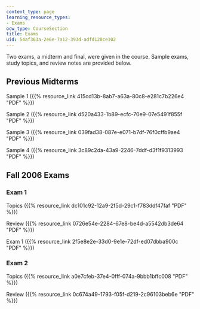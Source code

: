 ```yaml
---
content_type: page
learning_resource_types:
- Exams
ocw_type: CourseSection
title: Exams
uid: 54af363a-2e6e-7a12-393d-adfd128ce102
---
```


Two exams, a midterm and final, were given in the course. Sample exams, study topics, and review notes are provided below.

Previous Midterms
-----------------

Sample 1 ({{% resource_link 415cd13b-8ab7-a63a-80c8-e281c7b226e4 "PDF" %}})

Sample 2 ({{% resource_link d520a433-1b89-ecfc-70e9-07e5491f855f "PDF" %}})

Sample 3 ({{% resource_link 039fad38-087e-e071-b7df-76f0cffb9ae4 "PDF" %}})

Sample 4 ({{% resource_link 3c89c2da-43a9-2246-7ddf-d3f1f9313993 "PDF" %}})

Fall 2006 Exams
---------------

### Exam 1

Topics ({{% resource_link dc101c92-12a9-2f5d-29c1-f783ddf47faf "PDF" %}})

Review ({{% resource_link 0726e54e-2284-67e8-be4d-a5542db3de64 "PDF" %}})

Exam 1 ({{% resource_link 2f5e8e2e-33d0-9e1e-72df-ed07dbba900c "PDF" %}})

### Exam 2

Topics ({{% resource_link a0e7cfeb-37e4-0fff-074a-9bbb1bffc008 "PDF" %}})

Review ({{% resource_link 0c674a49-1793-f05f-d219-2c96103beb6e "PDF" %}})